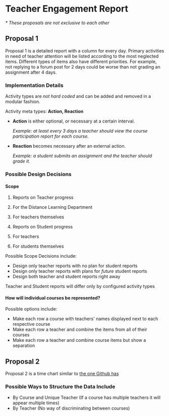 # Teacher Engagement Report

_* These proposals are not exclusive to each other_

## Proposal 1

Proposal 1 is a detailed report with a column for every day. Primary activities in need of teacher attention will be listed according to the most neglected items. Different types of items also have different priorities. For example, not replying to a forum post for 2 days could be worse than not grading an assignment after 4 days.

### Implementation Details

Activity types are _not hard coded_ and can be added and removed in a modular fashion.

Activity meta types: __Action, Reaction__
  
* __Action__ is either optional, or necessary at a certain interval.

  _Example: at least every 3 days a teacher should view the course participation report for each course._

* __Reaction__ becomes necessary after an external action.

  _Example: a student submits an assignment and the teacher should grade it._

### Possible Design Decisions

#### Scope

1. Reports on Teacher progress
  1. For the Distance Learning Department
  2. For teachers themselves
 
2. Reports on Student progress
  1. For teachers
  2. For students themselves

Possible Scope Decisions include:

* Design only teacher reports with no plan for student reports
* Design only teacher reports with plans for _future_ student reports
* Design both teacher and student reports right away

Teacher and Student reports will differ only by configured activity types 

#### How will individual courses be represented?

Possible options include: 

* Make each row a course with teachers' names displayed next to each respective course
* Make each row a teacher and combine the items from all of their courses
* Make each row a teacher and combine course items but show a separation

## Proposal 2

Proposal 2 is a time chart similar to [the one Github has](https://github.com/arubaruba)

### Possible Ways to Structure the Data Include

* By Course and Unique Teacher (If a course has multiple teachers it will appear multiple times)
* By Teacher (No way of discriminating between courses)
